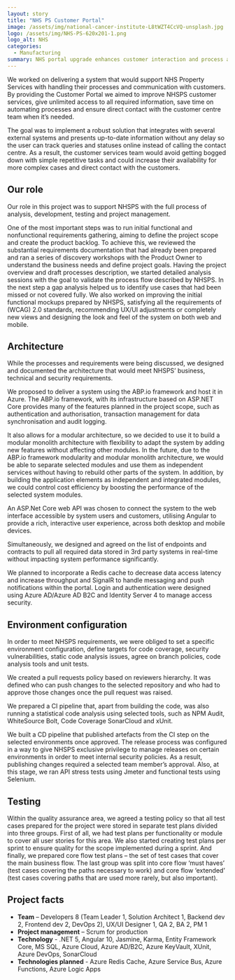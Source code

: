 ```yaml
---
layout: story
title: "NHS PS Customer Portal"
image: /assets/img/national-cancer-institute-L8tWZT4CcVQ-unsplash.jpg   
logo: /assets/img/NHS-PS-620x201-1.png
logo_alt: NHS
categories:
  - Manufacturing
summary: NHS portal upgrade enhances customer interaction and process automation efficiency.
---
```


We worked on delivering a system that would support NHS Property Services with handling their processes and communication with customers. By providing the Customer Portal we aimed to improve NHSPS customer services, give unlimited access to all required information, save time on automating processes and ensure direct contact with the customer centre team when it’s needed. 

The goal was to implement a robust solution that integrates with several external systems and presents up-to-date information without any delay so the user can track queries and statuses online instead of calling the contact centre. As a result, the customer services team would avoid getting bogged down with simple repetitive tasks and could increase their availability for more complex cases and direct contact with the customers.


## Our role
Our role in this project was to support NHSPS with the full process of analysis, development, testing and project management. 

One of the most important steps was to run initial functional and nonfunctional requirements gathering, aiming to define the project scope and create the product backlog. To achieve this, we reviewed the substantial requirements documentation that had already been prepared and ran a series of discovery workshops with the Product Owner to understand the business needs and define project goals. Having the project overview and draft processes description, we started detailed analysis sessions with the goal to validate the process flow described by NHSPS. In the next step a gap analysis helped us to identify use cases that had been missed or not covered fully. We also worked on improving the initial functional mockups prepared by NHSPS, satisfying all the requirements of (WCAG) 2.0 standards, recommending UX/UI adjustments or completely new views and designing the look and feel of the system on both web and mobile. 


## Architecture
While the processes and requirements were being discussed, we designed and documented the architecture that would meet NHSPS’ business, technical and security requirements.

We proposed to deliver a system using the ABP.io framework and host it in Azure. The ABP.io framework, with its infrastructure based on ASP.NET Core provides many of the features planned in the project scope, such as authentication and authorisation, transaction management for data synchronisation and audit logging. 

It also allows for a modular architecture, so we decided to use it to build a modular monolith architecture with flexibility to adapt the system by adding new features without affecting other modules. In the future, due to the ABP.io framework modularity and modular monolith architecture, we would be able to separate selected modules and use them as independent services without having to rebuild other parts of the system. In addition, by building the application elements as independent and integrated modules, we could control cost efficiency by boosting the performance of the selected system modules.

An ASP.Net Core web API was chosen to connect the system to the web interface accessible by system users and customers, utilising Angular to provide a rich, interactive user experience, across both desktop and mobile devices. 

Simultaneously, we designed and agreed on the list of endpoints and contracts to pull all required data stored in 3rd party systems in real-time without impacting system performance significantly.

We planned to incorporate a Redis cache to decrease data access latency and increase throughput and SignalR to handle messaging and push notifications within the portal. Login and authentication were designed using Azure AD/Azure AD B2C and Identity Server 4 to manage access security.   


## Environment configuration
In order to meet NHSPS requirements, we were obliged to set a specific environment configuration, define targets for code coverage, security vulnerabilities, static code analysis issues, agree on branch policies, code analysis tools and unit tests.

We created a pull requests policy based on reviewers hierarchy. It was defined who can push changes to the selected repository and who had to approve those changes once the pull request was raised. 

We prepared a CI pipeline that, apart from building the code, was also running a statistical code analysis using selected tools, such as NPM Audit, WhiteSource Bolt, Code Coverage SonarCloud and xUnit.

We built a CD pipeline that published artefacts from the CI step on the selected environments once approved. The release process was configured in a way to give NHSPS exclusive privilege to manage releases on certain environments in order to meet internal security policies. As a result, publishing changes required a selected team member’s approval. Also, at this stage, we ran API stress tests using Jmeter and functional tests using Selenium.


## Testing
Within the quality assurance area, we agreed a testing policy so that all test cases prepared for the project were stored in separate test plans divided into three groups. First of all, we had test plans per functionality or module to cover all user stories for this area. We also started creating test plans per sprint to ensure quality for the scope implemented during a sprint. And finally, we prepared core flow test plans – the set of test cases that cover the main business flow. The last group was split into core flow ‘must haves’ (test cases covering the paths necessary to work) and core flow ‘extended’ (test cases covering paths that are used more rarely, but also important). 

## Project facts
- **Team** – Developers 8 (Team Leader 1, Solution Architect 1, Backend dev 2, Frontend dev 2, DevOps 2), UX/UI Designer 1, QA 2, BA 2, PM 1
- **Project management** – Scrum for production
- **Technology** - .NET 5, Angular 10, Jasmine, Karma, Entity Framework Core, MS SQL, Azure Cloud, Azure AD/B2C, Azure KeyVault, XUnit, Azure DevOps, SonarCloud
- **Technologies planned** - Azure Redis Cache, Azure Service Bus, Azure Functions, Azure Logic Apps
